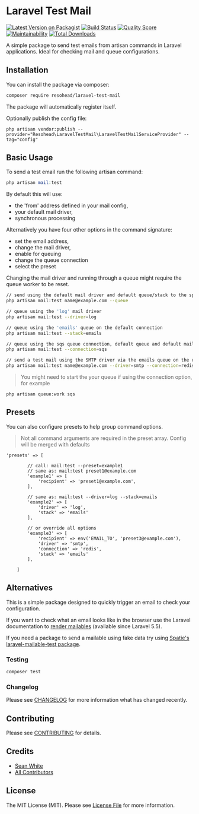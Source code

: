 # Laravel Test Mail

[![Latest Version on Packagist](https://img.shields.io/packagist/v/resohead/laravel-test-mail.svg?style=flat-square)](https://packagist.org/packages/resohead/laravel-test-mail)
[![Build Status](https://img.shields.io/travis/resohead/laravel-test-mail/master.svg?style=flat-square)](https://travis-ci.org/resohead/laravel-test-mail)
[![Quality Score](https://img.shields.io/scrutinizer/g/resohead/laravel-test-mail.svg?style=flat-square)](https://scrutinizer-ci.com/g/resohead/laravel-test-mail)
[![Maintainability](https://api.codeclimate.com/v1/badges/ddf2b91c4d6c595d6ff0/maintainability)](https://codeclimate.com/github/resohead/laravel-test-mail/maintainability)
[![Total Downloads](https://img.shields.io/packagist/dt/resohead/laravel-test-mail.svg?style=flat-square)](https://packagist.org/packages/resohead/laravel-test-mail)

A simple package to send test emails from artisan commands in Laravel applications. Ideal for checking mail and queue configurations.

## Installation

You can install the package via composer:

```bash
composer require resohead/laravel-test-mail
```

The package will automatically register itself.

Optionally publish the config file:
```
php artisan vendor:publish --provider="Resohead\LaravelTestMail\LaravelTestMailServiceProvider" --tag="config"
```

## Basic Usage

To send a test email run the following artisan command:

``` php
php artisan mail:test
```

By default this will use:
- the 'from' address defined in your mail config,
- your default mail driver,
- synchronous processing

Alternatively you have four other options in the command signature: 
- set the email address,
- change the mail driver,
- enable for queuing
- change the queue connection
- select the preset

Changing the mail driver and running through a queue might require the queue worker to be reset.

``` bash
// send using the default mail driver and default queue/stack to the specified email
php artisan mail:test name@example.com --queue

// queue using the 'log' mail driver
php artisan mail:test --driver=log

// queue using the 'emails' queue on the default connection
php artisan mail:test --stack=emails

// queue using the sqs queue connection, default queue and default mail driver
php artisan mail:test --connection=sqs

// send a test mail using the SMTP driver via the emails queue on the redis connection 
php artisan mail:test name@example.com --driver=smtp --connection=redis --stack=emails

```
> You might need to start the your queue if using the connection option, for example
```
php artisan queue:work sqs
```

## Presets

You can also configure presets to help group command options.

> Not all command arguments are required in the preset array. Config will be merged with defaults

```
'presets' => [

        // call: mail:test --preset=example1
        // same as: mail:test preset1@example.com
        'example1' => [
            'recipient' => 'preset1@example.com',
        ],

        // same as: mail:test --driver=log --stack=emails
        'example2' => [
            'driver' => 'log',
            'stack' => 'emails'
        ],

        // or override all options
        'example3' => [
            'recipient' => env('EMAIL_TO', 'preset3@example.com'),
            'driver' => 'smtp',
            'connection' => 'redis',
            'stack' => 'emails'
        ],

    ]
```


## Alternatives

This is a simple package designed to quickly trigger an email to check your configuration. 

If you want to check what an email looks like in the browser use the Laravel documentation to [render mailables](https://laravel.com/docs/mail#rendering-mailables) (available since Laravel 5.5). 

If you need a package to send a mailable using fake data try using [Spatie's laravel-mailable-test package](https://github.com/spatie/laravel-mailable-test).

### Testing

``` bash
composer test
```

### Changelog

Please see [CHANGELOG](CHANGELOG.md) for more information what has changed recently.

## Contributing

Please see [CONTRIBUTING](CONTRIBUTING.md) for details.

## Credits

- [Sean White](https://github.com/resohead)
- [All Contributors](../../contributors)

## License

The MIT License (MIT). Please see [License File](LICENSE.md) for more information.
